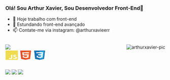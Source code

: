 ### Olá! Sou Arthur Xavier, Sou Desenvolvedor Front-End👾

- 🔭 Hoje trabalho com front-end
- 🌱 Estundando front-end avançado
- 📫 Contate-me via instagram: @arthurxavieerr
<div style="display: inline_block"><br>
    <img align="right" alt="arthurxavier-pic" height="250" width="" src="https://freesvg.org/img/1679360768%F0%9F%9F%A3yoriichi%F0%9F%9F%A3.png">
  <img height="180em" src="https://github-readme-stats.vercel.app/api?username=arthurxavieerr&show_icons=true&theme=github_dark"/><br>
  <img align="center" alt="sthanrlay-Js" height="30" width="40" src="https://raw.githubusercontent.com/devicons/devicon/master/icons/javascript/javascript-plain.svg">
  <img align="center" alt="sthanrlay-HTML" height="30" width="40" src="https://raw.githubusercontent.com/devicons/devicon/master/icons/html5/html5-original.svg">
  <img align="center" alt="sthanrlay-CSS" height="30" width="40" src="https://raw.githubusercontent.com/devicons/devicon/master/icons/css3/css3-original.svg">
</div>
  
  ##
 
<div> 
  <a href="https://www.instagram.com/arthurxavieerr/" target="_blank"><img src="https://img.shields.io/badge/-Instagram-%23E4405F?style=for-the-badge&logo=instagram&logoColor=white" target="_blank"></a> 
  <a href = "mailto:arthurxavier158@outlook.com"><img src="https://img.shields.io/badge/-Gmail-%23333?style=for-the-badge&logo=gmail&logoColor=white" target="_blank"></a>
  <a href="https://www.linkedin.com/in/arthur-xavier-73b0b026b/" target="_blank"><img src="https://img.shields.io/badge/-LinkedIn-%230077B5?style=for-the-badge&logo=linkedin&logoColor=white" target="_blank"></a> 
  
</div>
